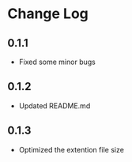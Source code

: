 # Change Log

## 0.1.1

- Fixed some minor bugs

## 0.1.2

- Updated README.md

## 0.1.3

- Optimized the extention file size
